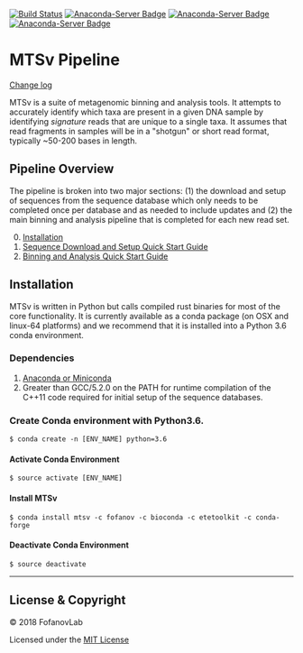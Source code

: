 [![Build Status](https://travis-ci.org/FofanovLab/MTSv.svg?branch=master)](https://travis-ci.org/FofanovLab/MTSv)
[![Anaconda-Server Badge](https://anaconda.org/fofanov/mtsv/badges/installer/conda.svg)](https://conda.anaconda.org/fofanov)
[![Anaconda-Server Badge](https://anaconda.org/tara_furstenau/mtsv/badges/license.svg)](https://anaconda.org/tara_furstenau/mtsv)
[![Anaconda-Server Badge](https://anaconda.org/tara_furstenau/mtsv/badges/platforms.svg)](https://anaconda.org/tara_furstenau/mtsv)
# MTSv Pipeline
[Change log](CHANGELOG.md)

MTSv is a suite of metagenomic binning and analysis tools. It attempts to accurately identify which taxa are present in a given DNA sample by identifying *signature* reads that are unique to a single taxa. It assumes that read fragments in samples will be in a "shotgun" or short read format, typically ~50-200 bases in length.

## Pipeline Overview
The pipeline is broken into two major sections: (1) the download and setup of sequences from the sequence database which only needs to be completed once per database and as needed to include updates and (2) the main binning and analysis pipeline that is completed for each new read set. 

0. [Installation](#installation)
1. [Sequence Download and Setup Quick Start Guide](https://github.com/FofanovLab/MTSv/wiki/Sequence-Download-and-Setup-Quick-Start-Guide)
2. [Binning and Analysis Quick Start Guide](https://github.com/FofanovLab/MTSv/wiki/Binning-and-Analysis-Quick-Start-Guide)


## Installation
MTSv is written in Python but calls compiled rust binaries for most of the core functionality. It is currently available as a conda package (on OSX and linux-64 platforms) and we recommend that it is installed into a Python 3.6 conda environment.

### Dependencies
1. [Anaconda or Miniconda](https://conda.io/docs/user-guide/install/index.html)
2. Greater than GCC/5.2.0 on the PATH for runtime compilation of the C++11 code required for initial setup of the sequence databases.


### Create Conda environment with Python3.6.
```
$ conda create -n [ENV_NAME] python=3.6
```

#### Activate Conda Environment
```
$ source activate [ENV_NAME]
```
#### Install MTSv
```
$ conda install mtsv -c fofanov -c bioconda -c etetoolkit -c conda-forge
```
#### Deactivate Conda Environment
```
$ source deactivate
```
---
## License & Copyright

© 2018 FofanovLab

Licensed under the [MIT License](LICENSE)
